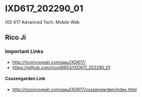 # IXD617_202290_01
IXD 617 Advanced Tech: Mobile Web

## Rico Ji

### Important Links
- http://ricoricoyeah.com/aau/IXD617/
- https://github.com/ricoji6653/IXD617_202290_01

#### Csszengarden Link
- http://ricoricoyeah.com/aau/IXD617/csszengarden/index.html